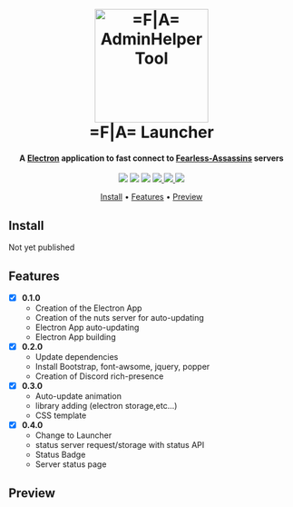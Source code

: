 <h1 align="center">
  <br>
  <a href="https://github.com/Fearless-Assassins/AdminHelperTool"><img src="https://bot.scarface06.xyz/icone.png" alt="=F|A= AdminHelperTool" width="200"></a>
  <br>
  =F|A= Launcher
  <br>
</h1>

<h4 align="center">A <a href="https://electronjs.org/" target="_blank">Electron</a> application to fast connect to <a href="https://fearless-assassins.com/" target="_blank">Fearless-Assassins</a> servers</h4>

<p align="center">
	<img src="https://travis-ci.com/FontanyLegall-Brandon/F-A-AdminHelperTool.svg?token=ddDp96SuTBDWqbwuapYh&branch=master">
  <img src="https://img.shields.io/node/v/electron.svg">
  <img src="https://img.shields.io/github/release/Fearless-Assassins/AdminHelperTool.svg">
   <a href="https://discord.clan-fa.com">
    <img src="https://img.shields.io/discord/325403318291791873.svg">
  </a>
  <a href="https://fearless-assassins.com/">
    <img src="https://img.shields.io/website/https/fearless-assassins.com.svg?label=%3DF%7CA%3D%20Website">
  </a>
  <a href="https://github.com/Fearless-Assassins/AdminHelperTool/blob/master/LICENSE">
    <img src="https://img.shields.io/github/license/Fearless-Assassins/AdminHelperTool.svg">
  </a>
  
</p>

<p align="center">
  <a href="#install">Install</a> •
  <a href="#features">Features</a> •
  <a href="#preview">Preview</a>
</p>

## Install
Not yet published

## Features
- [x] **0.1.0**
	-  Creation of the Electron App
	- Creation of the nuts server for auto-updating
	- Electron App auto-updating
	- Electron App building
- [x] **0.2.0**
	-  Update dependencies
	-  Install Bootstrap, font-awsome, jquery, popper
 	-  Creation of Discord rich-presence
 - [x] **0.3.0**
	 - Auto-update animation
	 - library adding (electron storage,etc...)
	 - CSS template
- [x] **0.4.0**
	 - Change to Launcher
   - status server request/storage with status API
   - Status Badge
   - Server status page

## Preview
